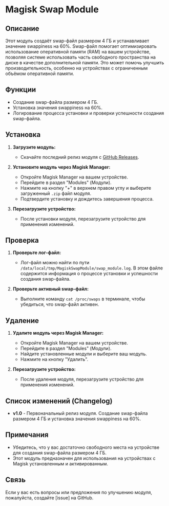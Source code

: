 # Magisk Swap Module

## Описание

Этот модуль создаёт swap-файл размером 4 ГБ и устанавливает значение swappiness на 60%. Swap-файл помогает оптимизировать использование оперативной памяти (RAM) на вашем устройстве, позволяя системе использовать часть свободного пространства на диске в качестве дополнительной памяти. Это может помочь улучшить производительность, особенно на устройствах с ограниченным объёмом оперативной памяти.

## Функции

- Создание swap-файла размером 4 ГБ.
- Установка значения swappiness на 60%.
- Логирование процесса установки и проверки успешности создания swap-файла.

## Установка

1. **Загрузите модуль:**

   - Скачайте последний релиз модуля с [GitHub Releases](https://github.com/Kakao-Team/Magisk-Module-Swap/releases).

2. **Установите модуль через Magisk Manager:**

   - Откройте Magisk Manager на вашем устройстве.
   - Перейдите в раздел "Modules" (Модули).
   - Нажмите на кнопку "+" в верхнем правом углу и выберите загруженный `.zip` файл модуля.
   - Подтвердите установку и дождитесь завершения процесса.

3. **Перезагрузите устройство:**

   - После установки модуля, перезагрузите устройство для применения изменений.

## Проверка

1. **Проверьте лог-файл:**

   - Лог-файл можно найти по пути `/data/local/tmp/MagiskSwapModule/swap_module.log`. В этом файле содержится информация о процессе установки и успешности создания swap-файла.

2. **Проверьте активный swap-файл:**

   - Выполните команду `cat /proc/swaps` в терминале, чтобы убедиться, что swap-файл активен.

## Удаление

1. **Удалите модуль через Magisk Manager:**

   - Откройте Magisk Manager на вашем устройстве.
   - Перейдите в раздел "Modules" (Модули).
   - Найдите установленные модули и выберите ваш модуль.
   - Нажмите на кнопку "Удалить".

2. **Перезагрузите устройство:**

   - После удаления модуля, перезагрузите устройство для применения изменений.

## Список изменений (Changelog)

- **v1.0** - Первоначальный релиз модуля. Создание swap-файла размером 4 ГБ и установка значения swappiness на 60%.

## Примечания

- Убедитесь, что у вас достаточно свободного места на устройстве для создания swap-файла размером 4 ГБ.
- Этот модуль предназначен для использования на устройствах с Magisk установленным и активированным.

## Связь

Если у вас есть вопросы или предложения по улучшению модуля, пожалуйста, создайте [issue] на GitHub.

